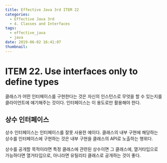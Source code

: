 ```yaml
---
title: Effective Java 3rd ITEM 22
categories:
  - Effective Java 3rd
  - 4. Classes and Interfaces
tags:
  - effective_java
  - java
date: 2019-06-02 16:41:07
thumbnail:
---
```


# ITEM 22. Use interfaces only to define types 

클래스가 어떤 인터페이스를 구현한다는 것은 자신의 인스턴스로 무엇을 할 수 있는지를 클라이언트에 얘기해주는 것이다. 인터페이스는 이 용도로만 활용해야 한다.

## 상수 인터페이스
상수 인터페이스는 인터페이스를 잘못 사용한 예이다.
클래스의 내부 구현에 해당하는 상수를 인터페이스에 구현하는 것은 내부 구현을 클래스의 API로 노출하는 행위다.

상수를 공개할 목적이라면 특정 클래스에 관련된 상수이면 그 클래스에, 열거타입으로 가능하다면 열거타입으로, 아니라면 유틸리티 클래스로 공개하는 것이 좋다.
